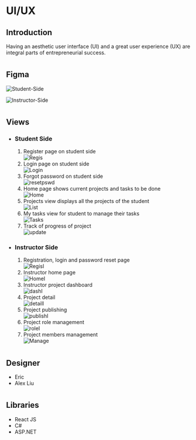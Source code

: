 # UI/UX

## Introduction
Having an aesthetic user interface (UI) and a great user experience (UX) are integral parts of entrepreneurial success.<br>

#


## Figma  
![Student-Side](https://cdn.discordapp.com/attachments/646406971708145704/832141368179687464/unknown.png)

![Instructor-Side](https://cdn.discordapp.com/attachments/646406971708145704/832141368179687464/unknown.png)

#

## Views
* ### Student Side
    1. Register page on student side <br>
    ![Regis](https://cdn.discordapp.com/attachments/646406971708145704/832149908123156490/unknown.png)
    2. Login page on student side<br>
    ![Login](https://cdn.discordapp.com/attachments/646406971708145704/832148838051086356/unknown.png)
    3. Forgot password on student side<br>
    ![resetpswd](https://cdn.discordapp.com/attachments/646406971708145704/832150070862020618/unknown.png)
    4. Home page shows current projects and tasks to be done<br>
    ![Home](https://cdn.discordapp.com/attachments/646406971708145704/832148538447364127/unknown.png)
    5. Projects view displays all the projects of the student<br>
    ![List](https://cdn.discordapp.com/attachments/646406971708145704/832149605473976340/unknown.png)
    6. My tasks view for student to manage their tasks<br>
    ![Tasks](https://cdn.discordapp.com/attachments/646406971708145704/832150406288900136/unknown.png)
    7. Track of progress of project <br>
    ![update](https://cdn.discordapp.com/attachments/646406971708145704/832151439300100106/unknown.png)

* ### Instructor Side
    1. Registration, login and password reset page<br>
    ![RegisI](https://cdn.discordapp.com/attachments/646406971708145704/832152171042177084/unknown.png)
    2. Instructor home page<br>
    ![HomeI](https://cdn.discordapp.com/attachments/646406971708145704/832153013447163944/unknown.png)
    3. Instructor project dashboard<br>
    ![dashI](https://cdn.discordapp.com/attachments/646406971708145704/832153215277596732/unknown.png)
    4. Project detail<br>
    ![detailI](https://cdn.discordapp.com/attachments/646406971708145704/832153827439280148/unknown.png)
    5. Project publishing<br>
    ![publishI](https://cdn.discordapp.com/attachments/646406971708145704/832153973053980672/unknown.png)
    6. Project role management<br>
    ![roleI](https://cdn.discordapp.com/attachments/646406971708145704/832154220714786816/unknown.png)
    7. Project members management<br>
    ![Manage](https://cdn.discordapp.com/attachments/646406971708145704/832153123991715880/unknown.png)

#

## Designer
* Eric
* Alex Liu

#

## Libraries
* React JS
* C#
* ASP.NET









